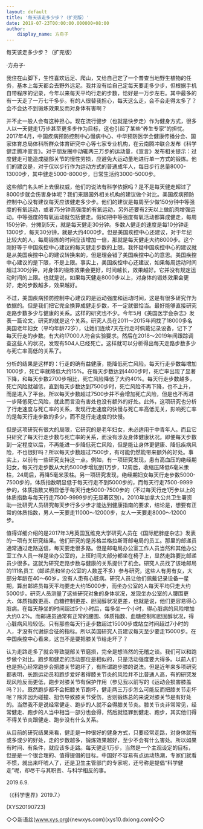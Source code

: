 ```yaml
---
layout: default
title: '每天该走多少步？（扩充版）'
date: 2019-07-23T00:00:00.000000+08:00
author:
    display_name: 方舟子
---
```


每天该走多少步？（扩充版）

·方舟子·

我住在山脚下，生性喜欢远足、爬山，又给自己定了一个普查当地野生植物的任务，基本上每天都会去野外远足。我并没有给自己定每天要走多少步，但根据手机自带程序的记录，今年以来每天平均行走的步数，恰好是一万步左右。其中最多的有一天走了一万七千多步。有的人很替我担心，每天这么走，会不会走得太多了？会不会达不到锻炼效果反而对身体有害啊？

并不止一般人会有这种担心。现在流行健步（也就是快步走）作为健身方式，很多人以一天健走1万步甚至更多步作为目标，这也引起了某些“养生专家”的担忧。2017年4月，中国疾病预防控制中心慢病中心、中华预防医学会健康传播分会、国家体育总局体科所群众体育研究中心等七家专业机构，在云南腾冲联合发布《科学健走腾冲宣言》。对于朋友圈中动辄两三万步的运动量，《宣言》发布相关提示：过度健走可能造成腿部关节的慢性劳损，应避免大运动量地进行单一方式的锻炼。他们的建议是，对于仅以步行作为运动方式的普通成年人，每日步行总量8000-13000步，其中健走5000-8000步，日常生活约3000-5000步。

这些部门名头听上去很权威，他们的说法有科学依据吗？是不是每天健走超过了8000步就会伤害身体呢？我们来跟国外相关机构的建议做个对比。美国疾病预防控制中心没有建议每天应该健走多少步。他们的建议是每周至少做150分钟中等强度的有氧运动，或者75分钟高强度的有氧运动，另外还要有2天以上做肌肉增强运动。中等强度的有氧运动就包括健走。假如把中等强度有氧活动都算成健走，每周150分钟，分摊到5天，就是每天健走30分钟。多数人健走的速度是每10分钟走1300步，每天30分钟，就是大约4000步。但是美国疾控中心还建议，对于年纪比较大的人，每周锻炼的时间应该增加一倍，那就是每天健走大约8000步。这个刚好等于中国疾控中心建议的每天健走步数的上限。我怀疑中国疾控中心的建议就是从美国疾控中心的建议转换来的，但是理会错了美国疾控中心的意思。美国疾控中心建议的是下限，不是上限。事实上，美国疾控中心还建议，如果每周运动时间超过300分钟，对身体的锻炼效果会更好，时间越长，效果越好。它并没有规定运动时间的上限。也就是说，如果每天健走8000步以上，对身体的锻炼效果会更好，走的步数越多，效果越好。

不过，美国疾病预防控制中心建议的是运动强度和运动时间，这是有很多研究作为依据的。但是我们把它完全换算成健走步数，不一定就很恰当。最好能够直接研究走路步数多少与健康的关系。这样的研究也不少。今年5月《美国医学会杂志》发表一篇论文，研究的就是这个关系。研究人员在2011～2015年间找了18000多名美国老年妇女（平均年龄72岁），让她们连续7天在行走时佩戴记录设备，记下了每天行走的步数。有大约17000人符合实验要求。然后在2018～2019年间跟踪调查这些人的状况，发现有504人已经死亡。这样就可以分析得出每天走路步数多少与死亡率高低的关系了。

分析的结果是这样的：行走的确有益健康，能降低死亡风险。每天行走步数每增加1000步，死亡率就降低大约15%。在每天步数达到4400步时，死亡率出现了显著下降，和每天步数2700步相比，死亡风险降低了大约40%。每天行走步数越多，死亡风险就越低，直到每天步数达到7500步时，死亡风险不再下降，也不上升，而是进入了平台。所以每天步数超过7500步并不会增加死亡风险，但是也不再进一步降低死亡风险，就此而言没有害处也没有额外的好处。此外，这项研究也分析了行走速度与死亡率的关系，发现行走速度的快慢与死亡率高低无关，影响死亡率的是每天行走步数的多少，而不是行走速度的快慢。

但是这项研究有很大的局限，它研究的是老年妇女，未必适用于中青年人。而且它只研究了每天行走步数与死亡率的关系，而没有涉及身体健康状况。即便每天步数到一定程度以后，不再能进一步降低死亡风险，但是能让身体更健康、降低疾病风险，不也很好吗？所以每天步数超过7500步，有可能仍然能带来额外的好处。事实上，以前有一些研究支持这一点。例如，有一项研究发现，患有高血压的绝经期妇女，每天行走步数从大约5000步增加到1万步，12周后，收缩压降低6毫米汞柱，24周后，再降5毫米汞柱。另一项研究发现，绝经期妇女每天行走步数5000-7500步的，体质指数明显低于每天行走不到5000步的，而每天行走7500-9999步的，体质指数又明显低于每天行走5000-7500步的（不过每天行走1万步以上的体质指数与每天行走7500-9999步的无显著区别）。2010年加拿大公共卫生署资助一批研究人员研究每天步行多少步才能达到健康指南的要求，结论是，想要有正常的体质指数，男人一天要走11000～12000步，女人一天要走8000～12000步。

值得详细介绍的是2017年3月英国瓦维克大学研究人员在《国际肥胖症杂志》发表的一项有关研究结果。他们研究的是苏格兰格拉斯哥邮电局的员工。那里的邮递员通常通过走路送信，每天要走很多路。但是邮电局办公室工作人员当然和其他办公室工作人员一样是坐办公室的，上班时间大部分都坐在椅子上，显然走路要比邮递员少很多。这就为研究走路步数与健康的关系提供了机会。研究人员找了该地邮局的111名员工（邮递员和坐办公室的人数差不多）参与研究，这些人有男有女，大部分年龄在40～60岁，没有人患有心脏病。研究人员让他们佩戴记录设备一星期，算出邮递员每天平均要走大约15000步，而坐办公室的人每天平均只走大约5000步。研究人员测量了这些研究对象的身体状况，发现坐办公室的人腰围更大、体质指数更高、血糖控制更差、胆固醇状况更差，也就是说，他们更容易得心脏病。在每天静坐的时间超过5个小时后，每多坐一个小时，得心脏病的风险增加大约0.2%。而邮递员通常有正常的腰围、体质指数、血糖控制和胆固醇状况，得心脏病风险较低。只有那些每天行走步数超过15000步或站立时间超过7小时的人，才没有代谢综合征的指标。所以英国研究人员建议每天至少要走15000步。在中国疾控中心看来，这岂不是要把膝关节给走坏了？

认为走路走多了就会导致腿部关节磨损，完全是想当然的无稽之谈。我们可以和跑步做个对比。跑步和健走的活动部位是相似的，只是活动强度要大得多。以前人们也是担心经常跑步会把膝关节跑坏了，有所谓跑步膝的说法。但是近年来多项研究都表明，长跑运动员和跑步爱好者得膝关节炎的风险并不比普通人高，有的研究发现风险反而更低，跑步对膝关节有保护作用（参见我以前写的《运动会损害膝盖吗？》）。既然跑步都不会把膝关节跑坏，健走两三万步怎么可能反而把膝关节走坏呢？除非因为碰撞、扭伤导致膝关节受伤，否则锻炼总的来说对膝关节是有好处的。当然我不是说经常健走、跑步的人就不会得膝关节炎。膝关节炎非常常见，经常健走、跑步的人当中相当一部分也会得，然后就怪罪到健走、跑步，其实他们得不得关节炎跟健走、跑步没有什么关系。

从目前的研究结果来看，健走是一种很好的健身方式，只要经常走路，对身体就有或多或少的好处，走的步数越多，锻炼效果越好，至少不会有什么害处。所以如果有时间、有条件，就应该多走路。每天健走1万步，当然是一个主观设定的目标，但是是一个很合理的、值得提倡的目标。中国好不容易有点运动热潮，专家们就看不惯，就出来吓唬人了，还是卫生主管部门的专家呢，还号称是提倡“科学健走”呢，却尽干与其职责、与科学相反的事。

2019.6.9.

（《科学世界》2019.7.）

(XYS20190723)

◇◇新语丝(www.xys.org)(newxys.com)(xys10.dxiong.com)◇◇

